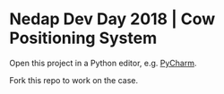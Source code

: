 # Nedap Dev Day 2018 | Cow Positioning System

Open this project in a Python editor, e.g. [PyCharm](https://www.jetbrains.com/pycharm/download/#section=mac).

Fork this repo to work on the case.
